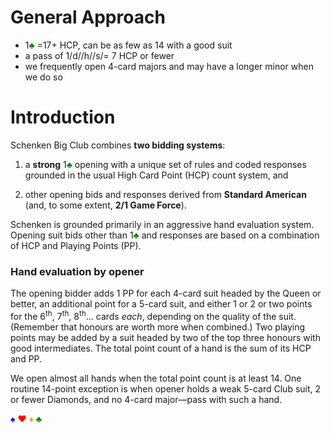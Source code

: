 # General Approach

- 1<span style="color:green">&clubs; </span>=17+ HCP, can be as few as 14 with a good suit
- a pass of 1/d//h//s/= 7 HCP or fewer
- we frequently open 4-card majors and may have a longer minor when we do so

# Introduction

Schenken Big Club combines **two bidding systems**: 

1. a **strong** 1<span style="color:green">&clubs; </span> opening with a unique set of rules and coded responses grounded in the usual High Card Point (HCP) count system, and 

2. other opening bids and responses derived from **Standard American** (and, to some extent, **2/1 Game Force**).

Schenken is grounded primarily in an aggressive hand evaluation system. Opening suit bids other than 1<span style="color:green">&clubs; </span> and responses are based on a combination of HCP and Playing Points (PP).

### Hand evaluation by opener

The opening bidder adds 1 PP for each 4-card suit headed by the Queen or better, an additional point for a 5-card suit, and either 1 or 2 or two points for the 6<sup>th</sup>, 7<sup>th</sup>, 8<sup>th</sup>... cards _each_, depending on the quality of the suit. (Remember that honours are worth more when combined.) Two playing points may be added by a suit headed by two of the top three honours with good intermediates. The total point count of a hand is the sum of its HCP and PP. 

We open almost all hands when the total point count is at least 14. One routine 14-point exception is when opener holds a weak 5-card Club suit, 2 or fewer Diamonds, and no 4-card major&mdash;pass with such a hand.




<span style="color:blue">&spades;</span>
<span style="color:red"> &hearts;</span>
<span style="color:orange">&diams;</span>
<span style="color:green">&clubs;</span>